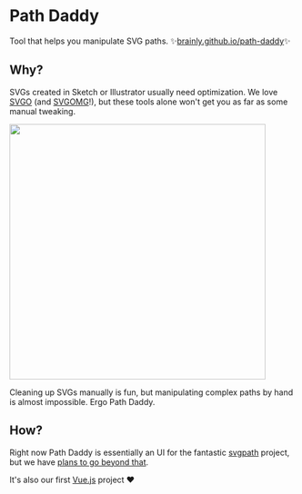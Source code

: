 # Path Daddy
Tool that helps you manipulate SVG paths. ✨[brainly.github.io/path-daddy](https://brainly.github.io/path-daddy/)✨

## Why?

SVGs created in Sketch or Illustrator usually need optimization. We love [SVGO](https://github.com/svg/svgo) (and [SVGOMG](https://jakearchibald.github.io/svgomg/)!), but these tools alone won't get you as far as some manual tweaking.

<img src='https://i.imgur.com/ZIZAR0o.png' width='450' />

Cleaning up SVGs manually is fun, but manipulating complex paths by hand is almost impossible. Ergo Path Daddy.

## How?

Right now Path Daddy is essentially an UI for the fantastic [svgpath](https://github.com/fontello/svgpath) project, but we have [plans to go beyond that](https://github.com/brainly/path-daddy/issues).

It's also our first [Vue.js](https://vuejs.org/) project ❤️
